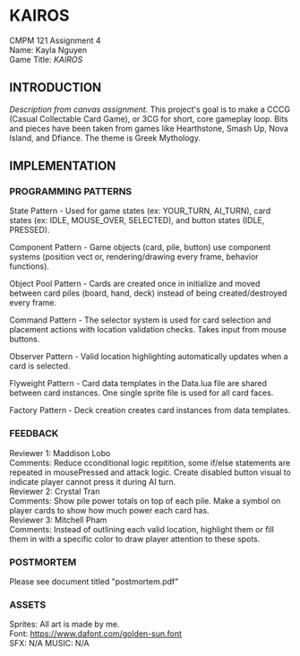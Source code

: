 # KAIROS

CMPM 121 Assignment 4\
Name: Kayla Nguyen\
Game Title: _KAIROS_

## INTRODUCTION

_Description from canvas assignment._ This project's goal is to make a CCCG (Casual Collectable Card Game), or 3CG for short, core gameplay loop. Bits and pieces have been taken from games like Hearthstone, Smash Up, Nova Island, and Dfiance. The theme is Greek Mythology.

## IMPLEMENTATION

### PROGRAMMING PATTERNS

State Pattern - Used for game states (ex: YOUR_TURN, AI_TURN), card states (ex: IDLE, MOUSE_OVER, SELECTED), and button states (IDLE, PRESSED).

Component Pattern - Game objects (card, pile, button) use component systems (position vect or, rendering/drawing every frame, behavior functions).

Object Pool Pattern - Cards are created once in initialize and moved between card piles (board, hand, deck) instead of being created/destroyed every frame.

Command Pattern - The selector system is used for card selection and placement actions with location validation checks. Takes input from mouse buttons.

Observer Pattern - Valid location highlighting automatically updates when a card is selected.

Flyweight Pattern - Card data templates in the Data.lua file are shared between card instances. One single sprite file is used for all card faces.

Factory Pattern - Deck creation creates card instances from data templates.

### FEEDBACK

Reviewer 1: Maddison Lobo \
Comments: Reduce cconditional logic repitition, some if/else statements are repeated in mousePressed and attack logic. Create disabled button visual to indicate player cannot press it during AI turn.\
Reviewer 2: Crystal Tran \
Comments: Show pile power totals on top of each pile. Make a symbol on player cards to show how much power each card has. \
Reviewer 3: Mitchell Pham \
Comments: Instead of outlining each valid location, highlight them or fill them in with a specific color to draw player attention to these spots.

### POSTMORTEM

Please see document titled "postmortem.pdf"

### ASSETS

Sprites: All art is made by me. \
Font: https://www.dafont.com/golden-sun.font \
SFX: N/A
MUSIC: N/A
